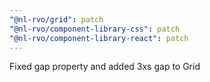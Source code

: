 ```yaml
---
"@nl-rvo/grid": patch
"@nl-rvo/component-library-css": patch
"@nl-rvo/component-library-react": patch
---
```


Fixed gap property and added 3xs gap to Grid
